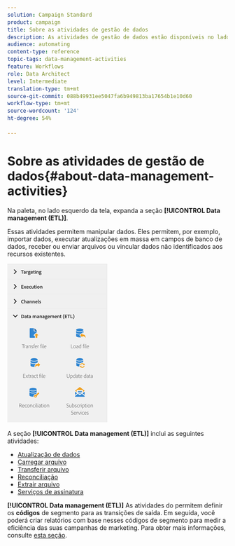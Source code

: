```yaml
---
solution: Campaign Standard
product: campaign
title: Sobre as atividades de gestão de dados
description: As atividades de gestão de dados estão disponíveis no lado esquerdo da tela.
audience: automating
content-type: reference
topic-tags: data-management-activities
feature: Workflows
role: Data Architect
level: Intermediate
translation-type: tm+mt
source-git-commit: 088b49931ee5047fa6b949813ba17654b1e10d60
workflow-type: tm+mt
source-wordcount: '124'
ht-degree: 54%

---
```



# Sobre as atividades de gestão de dados{#about-data-management-activities}

Na paleta, no lado esquerdo da tela, expanda a seção **[!UICONTROL Data management (ETL)]**.

Essas atividades permitem manipular dados. Eles permitem, por exemplo, importar dados, executar atualizações em massa em campos de banco de dados, receber ou enviar arquivos ou vincular dados não identificados aos recursos existentes.

![](assets/wkf_etl_activities.png)

A seção **[!UICONTROL Data management (ETL)]** inclui as seguintes atividades:

* [Atualização de dados](../../automating/using/update-data.md)
* [Carregar arquivo](../../automating/using/load-file.md)
* [Transferir arquivo](../../automating/using/transfer-file.md)
* [Reconciliação](../../automating/using/reconciliation.md)
* [Extrair arquivo](../../automating/using/extract-file.md)
* [Serviços de assinatura](../../automating/using/subscription-services.md)

**[!UICONTROL Data management (ETL)]** As atividades do permitem definir os  **códigos** de segmento para as transições de saída. Em seguida, você poderá criar relatórios com base nesses códigos de segmento para medir a eficiência das suas campanhas de marketing. Para obter mais informações, consulte [esta seção](../../reporting/using/creating-a-report-workflow-segment.md).
